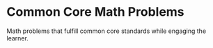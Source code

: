 Common Core Math Problems
==========
Math problems that fulfill common core standards while engaging the learner.
